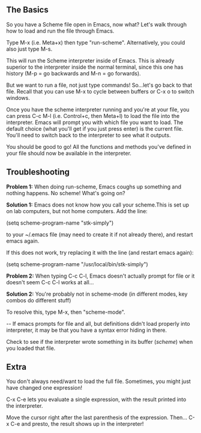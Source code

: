 ## The Basics

So you have a Scheme file open in Emacs, now what? Let's walk through how to
load and run the file through Emacs.

Type M-x (i.e. Meta+x) then type "run-scheme". Alternatively, you could also
just type M-s.

This will run the Scheme interpreter inside of Emacs. This is already superior
to the interpreter inside the normal terminal, since this one has history (M-p
= go backwards and M-n = go forwards).

But we want to run a file, not just type commands! So...let's go back to that
file. Recall that you can use M-x <arrow-key> to cycle between buffers or C-x
o to switch windows.

Once you have the scheme interpreter running and you're at your file, you can
press C-c M-l (i.e. Control+c, then Meta+l) to load the file into the
interpreter. Emacs will prompt you with which file you want to load. The
default choice (what you'll get if you just press enter) is  the current file.
You'll need to switch back to the interpreter to see what it outputs.

You should be good to go! All the functions and methods you've defined in your
file should now be available in the interpreter.

## Troubleshooting

**Problem 1:** When doing run-scheme, Emacs coughs up something and nothing happens. No scheme! What's going on?

**Solution 1:** Emacs does not know how you call your scheme.This is set up on lab computers, but not home computers. Add the line:

(setq scheme-program-name "stk-simply")

to your ~/.emacs file (may need to create it if not already there), and
restart emacs again.

If this does not work, try replacing it with the line (and restart emacs
again):

(setq scheme-program-name "/usr/local/bin/stk-simply")

**Problem 2:** When typing C-c C-l, Emacs doesn't actually prompt for file or it doesn't seem C-c C-l works at all...

**Solution 2:** You're probably not in scheme-mode (in different modes, key combos do different stuff)

To resolve this, type M-x, then "scheme-mode".

-- If emacs prompts for file and all, but definitions didn't load properly into interpreter, it may be that you have a syntax error hiding in there.

Check to see if the interpreter wrote something in its buffer (*scheme*) when
you loaded that file.

## Extra

You don't always need/want to load the full file. Sometimes, you might just
have changed one expression!

C-x C-e lets you evaluate a single expression, with the result printed into
the interpreter.

Move the cursor right after the last parenthesis of the expression. Then...
C-x C-e and presto, the result shows up in the interpreter!

